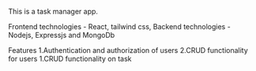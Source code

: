 This is a task manager app.

Frontend technologies - React, tailwind css, 
Backend technologies - Nodejs, Expressjs and MongoDb

Features
1.Authentication and authorization of users
2.CRUD functionality for users
1.CRUD functionality on task
